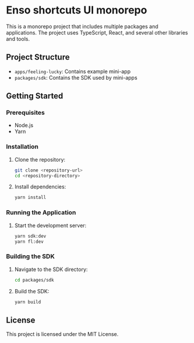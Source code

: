 # Enso shortcuts UI monorepo

This is a monorepo project that includes multiple packages and applications. The project uses TypeScript, React, and several other libraries and tools.

## Project Structure

- `apps/feeling-lucky`: Contains example mini-app
- `packages/sdk`: Contains the SDK used by mini-apps

## Getting Started

### Prerequisites

- Node.js
- Yarn

### Installation

1. Clone the repository:
    ```sh
    git clone <repository-url>
    cd <repository-directory>
    ```

2. Install dependencies:
    ```sh
    yarn install
    ```

### Running the Application

1. Start the development server:
    ```sh
    yarn sdk:dev
    yarn fl:dev
    ```

### Building the SDK

1. Navigate to the SDK directory:
    ```sh
    cd packages/sdk
    ```

2. Build the SDK:
    ```sh
    yarn build
    ```

## License

This project is licensed under the MIT License.